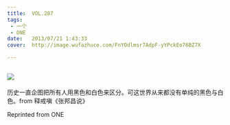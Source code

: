 ```yaml
---
title:	VOL.287
tags:
 - 一个
 - ONE
date:	2013/07/21 1:43:33
cover:	http://image.wufazhuce.com/FnYOdlmsr7AdpF-yYPckEo76BZ7X

---
```

![](http://image.wufazhuce.com/FnYOdlmsr7AdpF-yYPckEo76BZ7X)
---

历史一直企图把所有人用黑色和白色来区分。可这世界从来都没有单纯的黑色与白色。from 释戒嗔《张邦昌说》
 
Reprinted from ONE
